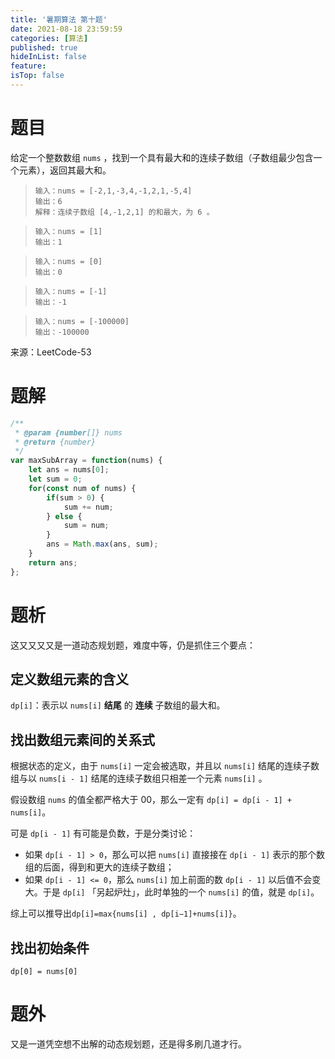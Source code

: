 ```yaml
---
title: '暑期算法 第十题'
date: 2021-08-18 23:59:59
categories: [算法]
published: true
hideInList: false
feature: 
isTop: false
---
```



# 题目

给定一个整数数组 `nums` ，找到一个具有最大和的连续子数组（子数组最少包含一个元素），返回其最大和。

> ```
> 输入：nums = [-2,1,-3,4,-1,2,1,-5,4]
> 输出：6
> 解释：连续子数组 [4,-1,2,1] 的和最大，为 6 。
> ```

> ```
> 输入：nums = [1]
> 输出：1
> ```

> ```
> 输入：nums = [0]
> 输出：0
> ```

> ```
> 输入：nums = [-1]
> 输出：-1
> ```

> ```
> 输入：nums = [-100000]
> 输出：-100000
> ```

来源：LeetCode-53

# 题解

```javascript
/**
 * @param {number[]} nums
 * @return {number}
 */
var maxSubArray = function(nums) {
    let ans = nums[0];
    let sum = 0;
    for(const num of nums) {
        if(sum > 0) {
            sum += num;
        } else {
            sum = num;
        }
        ans = Math.max(ans, sum);
    }
    return ans;
};
```

# 题析

这又又又又是一道动态规划题，难度中等，仍是抓住三个要点：

## 定义数组元素的含义

`dp[i]`：表示以 `nums[i]` **结尾** 的 **连续** 子数组的最大和。

## 找出数组元素间的关系式

根据状态的定义，由于 `nums[i]` 一定会被选取，并且以 `nums[i]` 结尾的连续子数组与以 `nums[i - 1]` 结尾的连续子数组只相差一个元素 `nums[i]` 。

假设数组 `nums` 的值全都严格大于 00，那么一定有 `dp[i] = dp[i - 1] + nums[i]`。

可是 `dp[i - 1]` 有可能是负数，于是分类讨论：

- 如果 `dp[i - 1] > 0`，那么可以把 `nums[i]` 直接接在 `dp[i - 1]` 表示的那个数组的后面，得到和更大的连续子数组；
- 如果 `dp[i - 1] <= 0`，那么 `nums[i]` 加上前面的数 `dp[i - 1]` 以后值不会变大。于是 `dp[i]` 「另起炉灶」，此时单独的一个 `nums[i]` 的值，就是 `dp[i]`。

综上可以推导出```dp[i]=max{nums[i] , dp[i−1]+nums[i]}```。

## 找出初始条件

`dp[0] = nums[0]`

# 题外

又是一道凭空想不出解的动态规划题，还是得多刷几道才行。